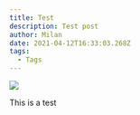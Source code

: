 ```yaml
---
title: Test
description: Test post
author: Milan
date: 2021-04-12T16:33:03.268Z
tags:
  - Tags
---
```

![](/static/img/logo.svg)

This is a test